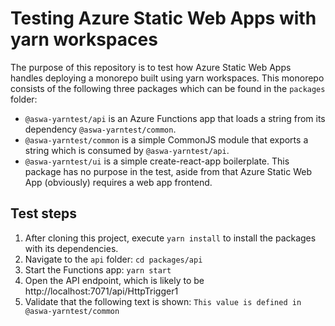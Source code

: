 # Testing Azure Static Web Apps with yarn workspaces

The purpose of this repository is to test how Azure Static Web Apps handles deploying a monorepo built using yarn workspaces. This monorepo consists of the following three packages which can be found in the `packages` folder:

- `@aswa-yarntest/api` is an Azure Functions app that loads a string from its dependency `@aswa-yarntest/common`.
- `@aswa-yarntest/common` is a simple CommonJS module that exports a string which is consumed by `@aswa-yarntest/api`.
- `@aswa-yarntest/ui` is a simple create-react-app boilerplate. This package has no purpose in the test, aside from that Azure Static Web App (obviously) requires a web app frontend.

## Test steps
1. After cloning this project, execute `yarn install` to install the packages with its dependencies.
2. Navigate to the `api` folder: `cd packages/api`
3. Start the Functions app: `yarn start`
4. Open the API endpoint, which is likely to be http://localhost:7071/api/HttpTrigger1
5. Validate that the following text is shown: `This value is defined in @aswa-yarntest/common`
